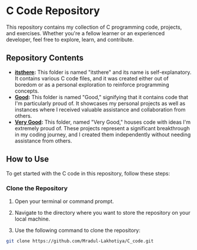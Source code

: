 # C Code Repository

This repository contains my collection of C programming code, projects, and exercises. Whether you're a fellow learner or an experienced developer, feel free to explore, learn, and contribute.

## Repository Contents

- **[itsthere](itsthere/):** This folder is named "itsthere" and its name is self-explanatory. It contains various C code files, and it was created either out of boredom or as a personal exploration to reinforce programming concepts.
- **[Good](Good/):** This folder is named "Good," signifying that it contains code that I'm particularly proud of. It showcases my personal projects as well as instances where I received valuable assistance and collaboration from others.
- **[Very Good](Very%20Good/):** This folder, named "Very Good," houses code with ideas I'm extremely proud of. These projects represent a significant breakthrough in my coding journey, and I created them independently without needing assistance from others.

## How to Use

To get started with the C code in this repository, follow these steps:

### Clone the Repository

1. Open your terminal or command prompt.

2. Navigate to the directory where you want to store the repository on your local machine.

3. Use the following command to clone the repository:

```bash
git clone https://github.com/Mradul-Lakhotiya/C_code.git
